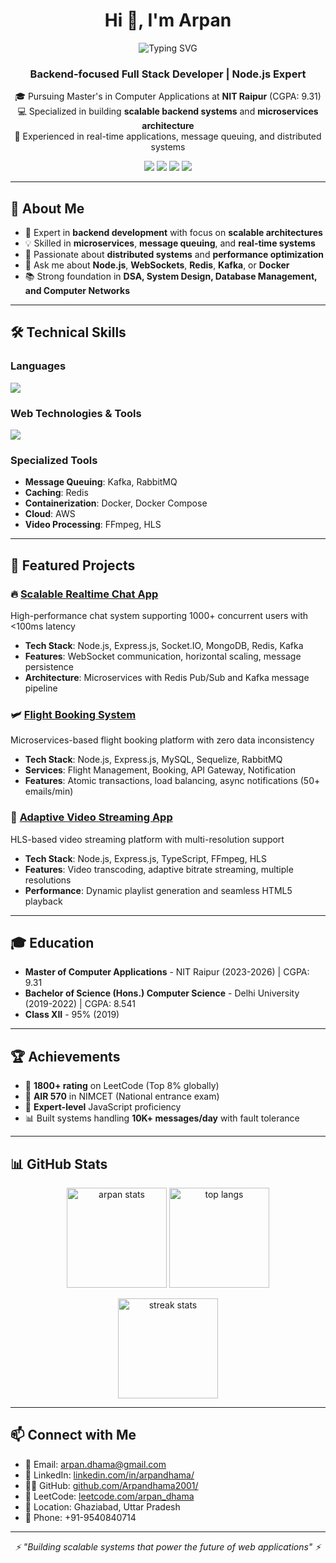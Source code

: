 <h1 align="center">Hi 👋, I'm Arpan</h1>
<div align="center">
  <img src="https://readme-typing-svg.herokuapp.com?font=Fira+Code&pause=1000&color=36BCF7&center=true&vCenter=true&width=435&lines=Full+Stack+Developer;Backend+Specialist;Scalable+Systems+Builder!" alt="Typing SVG" />
</div>
<h3 align="center">Backend-focused Full Stack Developer | Node.js Expert</h3>
<p align="center">
  🎓 Pursuing Master's in Computer Applications at <strong>NIT Raipur</strong> (CGPA: 9.31)<br/>
  💻 Specialized in building <strong>scalable backend systems</strong> and <strong>microservices architecture</strong><br/>
  🌟 Experienced in real-time applications, message queuing, and distributed systems
</p>
<p align="center">
  <a href="mailto:arpan.dhama@gmail.com"><img src="https://img.shields.io/badge/Gmail-D14836?style=for-the-badge&logo=gmail&logoColor=white"/></a>
  <a href="https://www.linkedin.com/in/arpandhama/" target="_blank"><img src="https://img.shields.io/badge/LinkedIn-blue?style=for-the-badge&logo=linkedin&logoColor=white"/></a>
  <a href="https://leetcode.com/arpan_dhama" target="_blank"><img src="https://img.shields.io/badge/LeetCode-orange?style=for-the-badge&logo=leetcode&logoColor=white"/></a>
  <a href="https://github.com/Arpandhama2001/" target="_blank"><img src="https://img.shields.io/badge/GitHub-100000?style=for-the-badge&logo=github&logoColor=white"/></a>
</p>

---

## 🧠 About Me
- 🚀 Expert in **backend development** with focus on **scalable architectures**
- 💡 Skilled in **microservices**, **message queuing**, and **real-time systems**
- 🌱 Passionate about **distributed systems** and **performance optimization**
- 💬 Ask me about **Node.js**, **WebSockets**, **Redis**, **Kafka**, or **Docker**
- 📚 Strong foundation in **DSA, System Design, Database Management, and Computer Networks**

---

## 🛠️ Technical Skills

### Languages
<p align="left">
  <img src="https://skillicons.dev/icons?i=js,cpp,java,python" />
</p>

### Web Technologies & Tools
<p align="left">
  <img src="https://skillicons.dev/icons?i=react,nodejs,express,tailwind,mongodb,mysql,redis,docker,aws,git,github,vscode" />
</p>

### Specialized Tools
- **Message Queuing**: Kafka, RabbitMQ
- **Caching**: Redis
- **Containerization**: Docker, Docker Compose
- **Cloud**: AWS
- **Video Processing**: FFmpeg, HLS

---

## 📌 Featured Projects

### 🔥 [Scalable Realtime Chat App](https://github.com/your-username/chat-app)
High-performance chat system supporting 1000+ concurrent users with <100ms latency
- **Tech Stack**: Node.js, Express.js, Socket.IO, MongoDB, Redis, Kafka
- **Features**: WebSocket communication, horizontal scaling, message persistence
- **Architecture**: Microservices with Redis Pub/Sub and Kafka message pipeline

### 🛩️ [Flight Booking System](https://github.com/your-username/flight-booking)
Microservices-based flight booking platform with zero data inconsistency
- **Tech Stack**: Node.js, Express.js, MySQL, Sequelize, RabbitMQ
- **Services**: Flight Management, Booking, API Gateway, Notification
- **Features**: Atomic transactions, load balancing, async notifications (50+ emails/min)

### 🎥 [Adaptive Video Streaming App](https://github.com/your-username/video-streaming)
HLS-based video streaming platform with multi-resolution support
- **Tech Stack**: Node.js, Express.js, TypeScript, FFmpeg, HLS
- **Features**: Video transcoding, adaptive bitrate streaming, multiple resolutions
- **Performance**: Dynamic playlist generation and seamless HTML5 playback

---

## 🎓 Education
- **Master of Computer Applications** - NIT Raipur (2023-2026) | CGPA: 9.31
- **Bachelor of Science (Hons.) Computer Science** - Delhi University (2019-2022) | CGPA: 8.541
- **Class XII** - 95% (2019)

---

## 🏆 Achievements
- 🧠 **1800+ rating** on LeetCode (Top 8% globally)
- 🥇 **AIR 570** in NIMCET (National entrance exam)
- 🏅 **Expert-level** JavaScript proficiency
- 📊 Built systems handling **10K+ messages/day** with fault tolerance

---

## 📊 GitHub Stats
<p align="center">
  <img src="https://github-readme-stats.vercel.app/api?username=your-github-username&show_icons=true&theme=tokyonight" alt="arpan stats" height="160"/>
  <img src="https://github-readme-stats.vercel.app/api/top-langs/?username=your-github-username&layout=compact&theme=tokyonight" alt="top langs" height="160"/>
</p>
<p align="center">
  <img src="https://github-readme-streak-stats.herokuapp.com/?user=your-github-username&theme=tokyonight" alt="streak stats" height="160"/>
</p>

---

## 📫 Connect with Me
- 📧 Email: [arpan.dhama@gmail.com](mailto:arpan.dhama@gmail.com)
- 💼 LinkedIn: [linkedin.com/in/arpandhama/](https://www.linkedin.com/in/arpandhama/)
- 🧑‍💻 GitHub: [github.com/Arpandhama2001/](https://github.com/Arpandhama2001/)
- 🔢 LeetCode: [leetcode.com/arpan_dhama](https://leetcode.com/arpan_dhama)
- 📍 Location: Ghaziabad, Uttar Pradesh
- 📱 Phone: +91-9540840714

---

<div align="center">
  <i>⚡ "Building scalable systems that power the future of web applications" ⚡</i>
</div>

